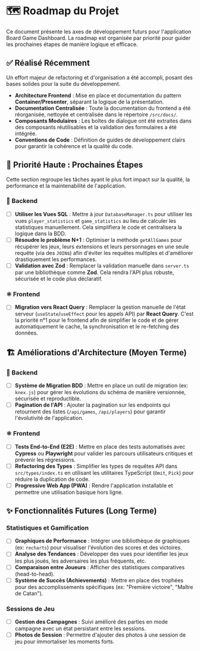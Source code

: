 # 🗺️ Roadmap du Projet

Ce document présente les axes de développement futurs pour l'application Board Game Dashboard. La roadmap est organisée par priorité pour guider les prochaines étapes de manière logique et efficace.

## ✅ Réalisé Récemment

Un effort majeur de refactoring et d'organisation a été accompli, posant des bases solides pour la suite du développement.

-   **Architecture Frontend** : Mise en place et documentation du pattern **Container/Presenter**, séparant la logique de la présentation.
-   **Documentation Centralisée** : Toute la documentation du frontend a été réorganisée, nettoyée et centralisée dans le répertoire `/src/docs/`.
-   **Composants Modulaires** : Les boîtes de dialogue ont été extraites dans des composants réutilisables et la validation des formulaires a été intégrée.
-   **Conventions de Code** : Définition de guides de développement clairs pour garantir la cohérence et la qualité du code.

## 🎯 Priorité Haute : Prochaines Étapes

Cette section regroupe les tâches ayant le plus fort impact sur la qualité, la performance et la maintenabilité de l'application.

### 🚀 Backend
-   [ ] **Utiliser les Vues SQL** : Mettre à jour `DatabaseManager.ts` pour utiliser les vues `player_statistics` et `game_statistics` au lieu de calculer les statistiques manuellement. Cela simplifiera le code et centralisera la logique dans la BDD.
-   [ ] **Résoudre le problème N+1** : Optimiser la méthode `getAllGames` pour récupérer les jeux, leurs extensions et leurs personnages en une seule requête (via des `JOIN`s) afin d'éviter les requêtes multiples et d'améliorer drastiquement les performances.
-   [ ] **Validation avec Zod** : Remplacer la validation manuelle dans `server.ts` par une bibliothèque comme **Zod**. Cela rendra l'API plus robuste, sécurisée et le code plus déclaratif.

### ⚛️ Frontend
-   [ ] **Migration vers React Query** : Remplacer la gestion manuelle de l'état serveur (`useState`/`useEffect` pour les appels API) par **React Query**. C'est la priorité n°1 pour le frontend afin de simplifier le code et de gérer automatiquement le cache, la synchronisation et le re-fetching des données.

## 🏗️ Améliorations d'Architecture (Moyen Terme)

### 🚀 Backend
-   [ ] **Système de Migration BDD** : Mettre en place un outil de migration (ex: `knex.js`) pour gérer les évolutions du schéma de manière versionnée, sécurisée et reproductible.
-   [ ] **Pagination de l'API** : Ajouter la pagination sur les endpoints qui retournent des listes (`/api/games`, `/api/players`) pour garantir l'évolutivité de l'application.

### ⚛️ Frontend
-   [ ] **Tests End-to-End (E2E)** : Mettre en place des tests automatisés avec **Cypress** ou **Playwright** pour valider les parcours utilisateurs critiques et prévenir les régressions.
-   [ ] **Refactoring des Types** : Simplifier les types de requêtes API dans `src/types/index.ts` en utilisant les utilitaires TypeScript (`Omit`, `Pick`) pour réduire la duplication de code.
-   [ ] **Progressive Web App (PWA)** : Rendre l'application installable et permettre une utilisation basique hors ligne.

## ✨ Fonctionnalités Futures (Long Terme)

### Statistiques et Gamification
-   [ ] **Graphiques de Performance** : Intégrer une bibliothèque de graphiques (ex: `recharts`) pour visualiser l'évolution des scores et des victoires.
-   [ ] **Analyse des Tendances** : Développer des vues pour identifier les jeux les plus joués, les adversaires les plus fréquents, etc.
-   [ ] **Comparaison entre Joueurs** : Afficher des statistiques comparatives (head-to-head).
-   [ ] **Système de Succès (Achievements)** : Mettre en place des trophées pour des accomplissements spécifiques (ex: "Première victoire", "Maître de Catan").

### Sessions de Jeu
-   [ ] **Gestion des Campagnes** : Suivi amélioré des parties en mode campagne avec un état persistant entre les sessions.
-   [ ] **Photos de Session** : Permettre d'ajouter des photos à une session de jeu pour immortaliser les moments forts.